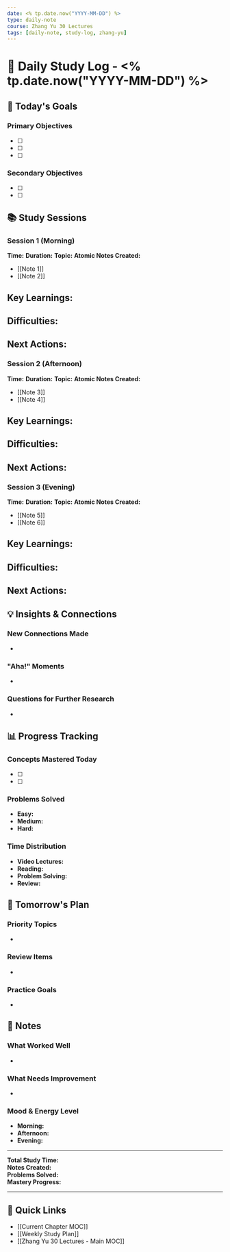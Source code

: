 ```yaml
---
date: <% tp.date.now("YYYY-MM-DD") %>
type: daily-note
course: Zhang Yu 30 Lectures
tags: [daily-note, study-log, zhang-yu]
---
```


# 📅 Daily Study Log - <% tp.date.now("YYYY-MM-DD") %>

## 🎯 Today's Goals

### Primary Objectives
- [ ] 
- [ ] 
- [ ] 

### Secondary Objectives
- [ ] 
- [ ] 

## 📚 Study Sessions

### Session 1 (Morning)
**Time:** 
**Duration:** 
**Topic:** 
**Atomic Notes Created:**
- [[Note 1]]
- [[Note 2]]

**Key Learnings:**
- 

**Difficulties:**
- 

**Next Actions:**
- 

### Session 2 (Afternoon)
**Time:** 
**Duration:** 
**Topic:** 
**Atomic Notes Created:**
- [[Note 3]]
- [[Note 4]]

**Key Learnings:**
- 

**Difficulties:**
- 

**Next Actions:**
- 

### Session 3 (Evening)
**Time:** 
**Duration:** 
**Topic:** 
**Atomic Notes Created:**
- [[Note 5]]
- [[Note 6]]

**Key Learnings:**
- 

**Difficulties:**
- 

**Next Actions:**
- 

## 💡 Insights & Connections

### New Connections Made
- 

### "Aha!" Moments
- 

### Questions for Further Research
- 

## 📊 Progress Tracking

### Concepts Mastered Today
- [ ] 
- [ ] 

### Problems Solved
- **Easy:** 
- **Medium:** 
- **Hard:** 

### Time Distribution
- **Video Lectures:** 
- **Reading:** 
- **Problem Solving:** 
- **Review:** 

## 🎯 Tomorrow's Plan

### Priority Topics
- 

### Review Items
- 

### Practice Goals
- 

## 📝 Notes

### What Worked Well
- 

### What Needs Improvement
- 

### Mood & Energy Level
- **Morning:** 
- **Afternoon:** 
- **Evening:** 

---

**Total Study Time:**  
**Notes Created:**  
**Problems Solved:**  
**Mastery Progress:**  

---
## 🔗 Quick Links
- [[Current Chapter MOC]]
- [[Weekly Study Plan]]
- [[Zhang Yu 30 Lectures - Main MOC]]